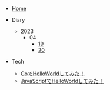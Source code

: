 - [Home](/)

- Diary

  - 2023
    - 04
      - [19](diary/2023/04/19.md)
      - [20](diary/2023/04/20.md)

- Tech

  - [GoでHelloWorldしてみた！](tech/go-helloworld.md)
  - [JavaScriptでHelloWorldしてみた！](tech/js-helloworld.md)
